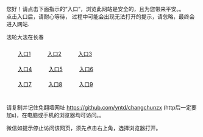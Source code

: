 您好！请点击下面指示的“入口”，浏览此网站是安全的，且为您带来平安。。 <br/>
点击入口后，请耐心等待， 过程中可能会出现无法打开的提示，请忽略，最终会进入网站. </br>

法轮大法在长春<br/>
<div style="padding:10px"><a style="margin:20px" target="_blank" href="https://d15v47fvtojnyc.cloudfront.net/2Qpsp?mwkgcb" id="ccLink1" rel="nofollow">入口1</a> <a target="_blank" style="margin:20px" href="https://d15asmus7rwp4f.cloudfront.net/2Qpsp?wnokoali" id="ccLink2" rel="nofollow">入口2</a> <a style="margin:20px" target="_blank" href="https://dpg0iq0z0g5a.cloudfront.net/2Qpsp?uijbddn" id="ccLink3" rel="nofollow">入口3</a></div>

<div style="padding:10px" ><a style="margin:20px" target="_blank" href="https://d15v47fvtojnyc.cloudfront.net/2Qpsp?mwkgcb" id="ccLink4" rel="nofollow">入口4</a> <a style="margin:20px" href="https://d15asmus7rwp4f.cloudfront.net/2Qpsp?wnokoali" target="_blank" id="ccLink5" rel="nofollow">入口5</a> <a style="margin:20px" href="https://dpg0iq0z0g5a.cloudfront.net/2Qpsp?uijbddn" target="_blank" id="ccLink6" rel="nofollow">入口6</a></div>

<div style="padding:10px"><a style="margin:20px" target="_blank" href="https://d15v47fvtojnyc.cloudfront.net/2Qpsp?mwkgcb" id="ccLink7" rel="nofollow">入口7</a> <a style="margin:20px" href="https://d15asmus7rwp4f.cloudfront.net/2Qpsp?wnokoali" target="_blank" id="ccLink8" rel="nofollow">入口8</a> <a style="margin:20px" target="_blank" href="https://dpg0iq0z0g5a.cloudfront.net/2Qpsp?uijbddn" id="ccLink9" rel="nofollow">入口9</a></div>

<br/>



请复制并记住免翻墙网址 https://github.com/yntd/changchunzx (http后一定要加s)，在电脑或手机的浏览器均可访问。。<br/>

微信如提示停止访问该网页，须先点击右上角，选择浏览器打开。
